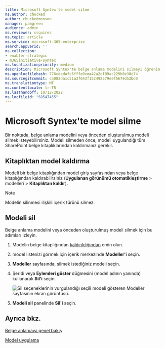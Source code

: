 ```yaml
---
title: Microsoft Syntex'te model silme
ms.author: chucked
author: chuckedmonson
manager: pamgreen
audience: admin
ms.reviewer: ssquires
ms.topic: article
ms.service: microsoft-365-enterprise
search.appverid: ''
ms.collection:
- enabler-strategic
- m365initiative-syntex
ms.localizationpriority: medium
description: Microsoft Syntex'te belge anlama modelini silmeyi öğrenin.
ms.openlocfilehash: 776cdadafc5fffe0cea42a2cf99ac229b0e38c74
ms.sourcegitcommit: ca082da1c51a3f643f152492579eef5679d52bd0
ms.translationtype: MT
ms.contentlocale: tr-TR
ms.lasthandoff: 10/12/2022
ms.locfileid: "68547455"
---
```

# <a name="delete-a-model-in-microsoft-syntex"></a>Microsoft Syntex'te model silme

Bir noktada, belge anlama modelini veya önceden oluşturulmuş modeli silmek isteyebilirsiniz. Modeli silmeden önce, modeli uygulandığı tüm SharePoint belge kitaplıklarından kaldırmanız gerekir.

## <a name="remove-a-model-from-a-library"></a>Kitaplıktan model kaldırma

Modeli bir belge kitaplığından model giriş sayfasından veya belge kitaplığından kaldırabilirsiniz (**Uygulanan görünümü otomatikleştirme** >  modelleri  > **Kitaplıktan kaldır**).

> [!NOTE]
> Modelin silinmesi ilişkili içerik türünü silmez. 

## <a name="delete-a-model"></a>Modeli sil

Belge anlama modelini veya önceden oluşturulmuş modeli silmek için bu adımları izleyin.

1. Modelin belge kitaplığından [kaldırıldığından](#remove-a-model-from-a-library) emin olun.
 
2. model listenizi görmek için içerik merkezinde **Modeller'i** seçin.

3. **Modeller** sayfasında, silmek istediğiniz modeli seçin.

4. Şeridi veya **Eylemleri göster** düğmesini (model adının yanında) kullanarak **Sil'i** seçin. 

    ![Sil seçeneklerinin vurgulandığı seçili modeli gösteren Modeller sayfasının ekran görüntüsü.](../media/content-understanding/select-model-delete.png)

5. **Modeli sil** panelinde **Sil'i** seçin.

## <a name="see-also"></a>Ayrıca bkz.

[Belge anlamaya genel bakış](document-understanding-overview.md)

[Model uygulama](apply-a-model.md) 
